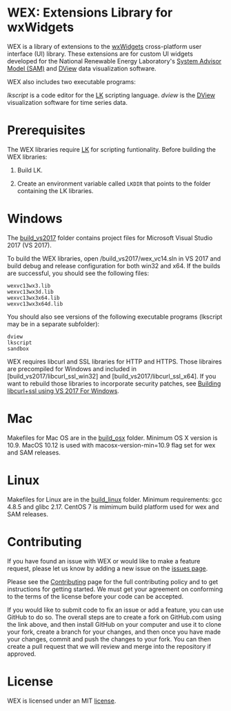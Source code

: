 # WEX: Extensions Library for wxWidgets

WEX is a library of extensions to the [wxWidgets](https://www.wxwidgets.org/) cross-platform user interface (UI) library. These extensions are for custom UI widgets developed for the National Renewable Energy Laboratory's [System Advisor Model (SAM)](https://sam.nrel.gov) and [DView](https://github.com/NREL/wex/wiki/DView) data visualization software.

WEX also includes two executable programs:

_lkscript_ is a code editor for the [LK](https://github.com/NREL/lk) scripting language.
_dview_ is the [DView](https://github.com/NREL/wex/wiki/DView) visualization software for time series data.

# Prerequisites

The WEX libraries require [LK](https://github.com/NREL/lk) for scripting funtionality. Before building the WEX libraries:

1. Build LK.

2. Create an environment variable called `LKDIR` that points to the folder containing the LK libraries.

# Windows

The [build_vs2017](build_vs2017) folder contains project files for Microsoft Visual Studio 2017 (VS 2017).

To build the WEX libraries, open /build_vs2017/wex_vc14.sln in VS 2017 and build debug and release configuration for both win32 and x64. If the builds are successful, you should see the following files:

```
wexvc13wx3.lib
wexvc13wx3d.lib
wexvc13wx3x64.lib
wexvc13wx3x64d.lib
```
You should also see versions of the following executable programs (lkscript may be in a separate subfolder):

```
dview
lkscript
sandbox
```

WEX requires libcurl and SSL libraries for HTTP and HTTPS. Those libraires are precompiled for Windows and included in [build_vs2017/libcurl_ssl_win32] and [build_vs2017/libcurl_ssl_x64]. If you want to rebuild those libraries to incorporate security patches, see [Building libcurl+ssl using VS 2017 For Windows](build_libcurl_ssl_for_windows.md).

# Mac

Makefiles for Mac OS are in the [build_osx](build_osx) folder. Minimum OS X version is 10.9. MacOS 10.12 is used with macosx-version-min=10.9 flag set for wex and SAM releases.

# Linux

Makefiles for Linux are in the [build_linux](build_linux) folder. Minimum requirements: gcc 4.8.5 and glibc 2.17. CentOS 7 is mimimum build platform used for wex and SAM releases.

# Contributing

If you have found an issue with WEX or would like to make a feature request, please let us know by adding a new issue on the [issues page](https://github.com/NREL/wex/issues).

Please see the [Contributing](https://github.com/NREL/wex/blob/develop/CONTRIBUTING.MD) page for the full contributing policy and to get instructions for getting started.  We must get your agreement on conforming to the terms of the license before your code can be accepted.

If you would like to submit code to fix an issue or add a feature, you can use GitHub to do so. The overall steps are to create a fork on GitHub.com using the link above, and then install GitHub on your computer and use it to clone your fork, create a branch for your changes, and then once you have made your changes, commit and push the changes to your fork. You can then create a pull request that we will review and merge into the repository if approved.  

# License

WEX is licensed under an MIT [license](LICENSE.md).
